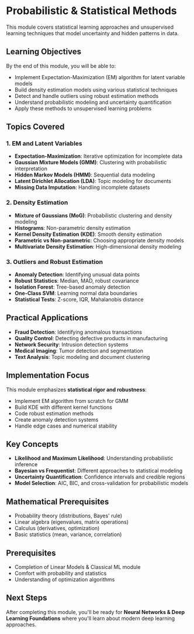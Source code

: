 # Probabilistic & Statistical Methods

This module covers statistical learning approaches and unsupervised learning techniques that model uncertainty and hidden patterns in data.

## Learning Objectives

By the end of this module, you will be able to:
- Implement Expectation-Maximization (EM) algorithm for latent variable models
- Build density estimation models using various statistical techniques
- Detect and handle outliers using robust estimation methods
- Understand probabilistic modeling and uncertainty quantification
- Apply these methods to unsupervised learning problems

## Topics Covered

### 1. EM and Latent Variables
- **Expectation-Maximization**: Iterative optimization for incomplete data
- **Gaussian Mixture Models (GMM)**: Clustering with probabilistic interpretation
- **Hidden Markov Models (HMM)**: Sequential data modeling
- **Latent Dirichlet Allocation (LDA)**: Topic modeling for documents
- **Missing Data Imputation**: Handling incomplete datasets

### 2. Density Estimation
- **Mixture of Gaussians (MoG)**: Probabilistic clustering and density modeling
- **Histograms**: Non-parametric density estimation
- **Kernel Density Estimation (KDE)**: Smooth density estimation
- **Parametric vs Non-parametric**: Choosing appropriate density models
- **Multivariate Density Estimation**: High-dimensional density modeling

### 3. Outliers and Robust Estimation
- **Anomaly Detection**: Identifying unusual data points
- **Robust Statistics**: Median, MAD, robust covariance
- **Isolation Forest**: Tree-based anomaly detection
- **One-Class SVM**: Learning normal data boundaries
- **Statistical Tests**: Z-score, IQR, Mahalanobis distance

## Practical Applications

- **Fraud Detection**: Identifying anomalous transactions
- **Quality Control**: Detecting defective products in manufacturing
- **Network Security**: Intrusion detection systems
- **Medical Imaging**: Tumor detection and segmentation
- **Text Analysis**: Topic modeling and document clustering

## Implementation Focus

This module emphasizes **statistical rigor and robustness**:
- Implement EM algorithm from scratch for GMM
- Build KDE with different kernel functions
- Code robust estimation methods
- Create anomaly detection systems
- Handle edge cases and numerical stability

## Key Concepts

- **Likelihood and Maximum Likelihood**: Understanding probabilistic inference
- **Bayesian vs Frequentist**: Different approaches to statistical modeling
- **Uncertainty Quantification**: Confidence intervals and credible regions
- **Model Selection**: AIC, BIC, and cross-validation for probabilistic models

## Mathematical Prerequisites

- Probability theory (distributions, Bayes' rule)
- Linear algebra (eigenvalues, matrix operations)
- Calculus (derivatives, optimization)
- Basic statistics (mean, variance, correlation)

## Prerequisites

- Completion of Linear Models & Classical ML module
- Comfort with probability and statistics
- Understanding of optimization algorithms

## Next Steps

After completing this module, you'll be ready for **Neural Networks & Deep Learning Foundations** where you'll learn about modern deep learning approaches. 